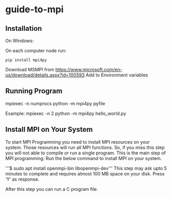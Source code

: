 # guide-to-mpi

## Installation

On Windows:

On each computer node run:

```
pip install mpi4py
```

Download MSMPI from https://www.microsoft.com/en-us/download/details.aspx?id=100593
Add to Environment variables

## Running Program

mpiexec -n numprocs python -m mpi4py pyfile

Example:
mpiexec -n 2 python -m mpi4py hello_world.py

## Install MPI on Your System
To start MPI Programming you need to install MPI resources on your system. Those resources will run all MPI functions. So, if you miss this step you will not able to compile or run a single program. This is the main step of MPI programming. Run the below command to install MPI on your system.

'''$ sudo apt install openmpi-bin libopenmpi-dev'''
This step may ask upto 5 minutes to complete and requires almost 100 MB space on your disk. Press ‘Y’ as response.

After this step you can run a C program file.
